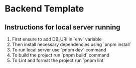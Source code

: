 # Backend Template

## Instructions for local server running

<ol>
    <li>First ensure to add DB_URI in `env` variable</li>
    <li>Then install necessary dependencies using `pnpm install`</li>
    <li>To run local server use `pnpm dev` command</li>
    <li>To build the project run `pnpm build` command</li>
    <li>To Lint and format the project run `pnpm lint`</li>
</ol>
